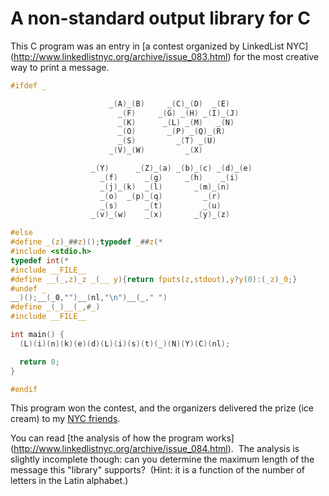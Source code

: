 # A non-standard output library for C

This C program was an entry in [a contest organized by LinkedList NYC]
(http://www.linkedlistnyc.org/archive/issue_083.html) for the most
creative way to print a message.

```C
#ifdef _ 

                      _(A)_(B)     _(C)_(D)  _(E)
                        _(F)     _(G) _(H) _(I)_(J)
                        _(K)      _(L) _(M)   _(N)
                        _(O)       _(P) _(Q)_(R)
                        _(S)         _(T) _(U)
                      _(V)_(W)         _(X)

                  _(Y)      _(Z)_(a) _(b)_(c) _(d)_(e)
                    _(f)      _(g)     _(h)    _(i)
                    _(j)_(k)  _(l)       _(m)_(n) 
                    _(o)  _(p)_(q)         _(r)  
                    _(s)      _(t)         _(u)
                  _(v)_(w)    _(x)       _(y)_(z)

#else
#define _(z)_##z)();typedef _##z(*
#include <stdio.h>
typedef int(*
#include __FILE__
#define __(_,z)_z _(__ y){return fputs(z,stdout),y?y(0):(_z)_0;}
#undef _
__)();__(_0,"")__(nl,"\n")__(_," ")
#define _(_)__(_,#_)
#include __FILE__

int main() {
  (L)(i)(n)(k)(e)(d)(L)(i)(s)(t)(_)(N)(Y)(C)(nl);

  return 0;
}

#endif
```

This program won the contest, and the organizers delivered
the prize (ice cream) to my [NYC friends](https://twitter.com/yaroslav_f).

You can read [the analysis of how the program works]
(http://www.linkedlistnyc.org/archive/issue_084.html).&nbsp;
The analysis is slightly incomplete though: can you determine the maximum
length of the message this "library" supports?&nbsp;  (Hint: it is
a function of the number of letters in the Latin alphabet.)
